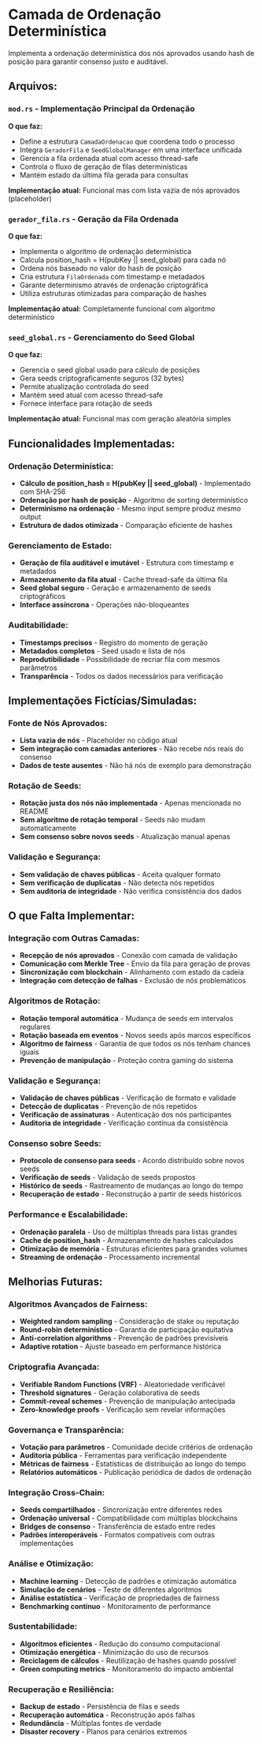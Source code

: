 # Camada de Ordenação Determinística

Implementa a ordenação determinística dos nós aprovados usando hash de posição para garantir consenso justo e auditável.

## Arquivos:

### `mod.rs` - Implementação Principal da Ordenação
**O que faz:**
- Define a estrutura `CamadaOrdenacao` que coordena todo o processo
- Integra `GeradorFila` e `SeedGlobalManager` em uma interface unificada
- Gerencia a fila ordenada atual com acesso thread-safe
- Controla o fluxo de geração de filas determinísticas
- Mantém estado da última fila gerada para consultas

**Implementação atual:** Funcional mas com lista vazia de nós aprovados (placeholder)

### `gerador_fila.rs` - Geração da Fila Ordenada
**O que faz:**
- Implementa o algoritmo de ordenação determinística
- Calcula position_hash = H(pubKey || seed_global) para cada nó
- Ordena nós baseado no valor do hash de posição
- Cria estrutura `FilaOrdenada` com timestamp e metadados
- Garante determinismo através de ordenação criptográfica
- Utiliza estruturas otimizadas para comparação de hashes

**Implementação atual:** Completamente funcional com algoritmo determinístico

### `seed_global.rs` - Gerenciamento do Seed Global
**O que faz:**
- Gerencia o seed global usado para cálculo de posições
- Gera seeds criptograficamente seguros (32 bytes)
- Permite atualização controlada do seed
- Mantém seed atual com acesso thread-safe
- Fornece interface para rotação de seeds

**Implementação atual:** Funcional mas com geração aleatória simples

## Funcionalidades Implementadas:

### Ordenação Determinística:
- **Cálculo de position_hash = H(pubKey || seed_global)** - Implementado com SHA-256
- **Ordenação por hash de posição** - Algoritmo de sorting determinístico
- **Determinismo na ordenação** - Mesmo input sempre produz mesmo output
- **Estrutura de dados otimizada** - Comparação eficiente de hashes

### Gerenciamento de Estado:
- **Geração de fila auditável e imutável** - Estrutura com timestamp e metadados
- **Armazenamento da fila atual** - Cache thread-safe da última fila
- **Seed global seguro** - Geração e armazenamento de seeds criptográficos
- **Interface assíncrona** - Operações não-bloqueantes

### Auditabilidade:
- **Timestamps precisos** - Registro do momento de geração
- **Metadados completos** - Seed usado e lista de nós
- **Reprodutibilidade** - Possibilidade de recriar fila com mesmos parâmetros
- **Transparência** - Todos os dados necessários para verificação

## Implementações Fictícias/Simuladas:

### Fonte de Nós Aprovados:
- **Lista vazia de nós** - Placeholder no código atual
- **Sem integração com camadas anteriores** - Não recebe nós reais do consenso
- **Dados de teste ausentes** - Não há nós de exemplo para demonstração

### Rotação de Seeds:
- **Rotação justa dos nós não implementada** - Apenas mencionada no README
- **Sem algoritmo de rotação temporal** - Seeds não mudam automaticamente
- **Sem consenso sobre novos seeds** - Atualização manual apenas

### Validação e Segurança:
- **Sem validação de chaves públicas** - Aceita qualquer formato
- **Sem verificação de duplicatas** - Não detecta nós repetidos
- **Sem auditoria de integridade** - Não verifica consistência dos dados

## O que Falta Implementar:

### Integração com Outras Camadas:
- **Recepção de nós aprovados** - Conexão com camada de validação
- **Comunicação com Merkle Tree** - Envio da fila para geração de provas
- **Sincronização com blockchain** - Alinhamento com estado da cadeia
- **Integração com detecção de falhas** - Exclusão de nós problemáticos

### Algoritmos de Rotação:
- **Rotação temporal automática** - Mudança de seeds em intervalos regulares
- **Rotação baseada em eventos** - Novos seeds após marcos específicos
- **Algoritmo de fairness** - Garantia de que todos os nós tenham chances iguais
- **Prevenção de manipulação** - Proteção contra gaming do sistema

### Validação e Segurança:
- **Validação de chaves públicas** - Verificação de formato e validade
- **Detecção de duplicatas** - Prevenção de nós repetidos
- **Verificação de assinaturas** - Autenticação dos nós participantes
- **Auditoria de integridade** - Verificação contínua da consistência

### Consenso sobre Seeds:
- **Protocolo de consenso para seeds** - Acordo distribuído sobre novos seeds
- **Verificação de seeds** - Validação de seeds propostos
- **Histórico de seeds** - Rastreamento de mudanças ao longo do tempo
- **Recuperação de estado** - Reconstrução a partir de seeds históricos

### Performance e Escalabilidade:
- **Ordenação paralela** - Uso de múltiplas threads para listas grandes
- **Cache de position_hash** - Armazenamento de hashes calculados
- **Otimização de memória** - Estruturas eficientes para grandes volumes
- **Streaming de ordenação** - Processamento incremental

## Melhorias Futuras:

### Algoritmos Avançados de Fairness:
- **Weighted random sampling** - Consideração de stake ou reputação
- **Round-robin determinístico** - Garantia de participação equitativa
- **Anti-correlation algorithms** - Prevenção de padrões previsíveis
- **Adaptive rotation** - Ajuste baseado em performance histórica

### Criptografia Avançada:
- **Verifiable Random Functions (VRF)** - Aleatoriedade verificável
- **Threshold signatures** - Geração colaborativa de seeds
- **Commit-reveal schemes** - Prevenção de manipulação antecipada
- **Zero-knowledge proofs** - Verificação sem revelar informações

### Governança e Transparência:
- **Votação para parâmetros** - Comunidade decide critérios de ordenação
- **Auditoria pública** - Ferramentas para verificação independente
- **Métricas de fairness** - Estatísticas de distribuição ao longo do tempo
- **Relatórios automáticos** - Publicação periódica de dados de ordenação

### Integração Cross-Chain:
- **Seeds compartilhados** - Sincronização entre diferentes redes
- **Ordenação universal** - Compatibilidade com múltiplas blockchains
- **Bridges de consenso** - Transferência de estado entre redes
- **Padrões interoperáveis** - Formatos compatíveis com outras implementações

### Análise e Otimização:
- **Machine learning** - Detecção de padrões e otimização automática
- **Simulação de cenários** - Teste de diferentes algoritmos
- **Análise estatística** - Verificação de propriedades de fairness
- **Benchmarking contínuo** - Monitoramento de performance

### Sustentabilidade:
- **Algoritmos eficientes** - Redução do consumo computacional
- **Otimização energética** - Minimização do uso de recursos
- **Reciclagem de cálculos** - Reutilização de hashes quando possível
- **Green computing metrics** - Monitoramento do impacto ambiental

### Recuperação e Resiliência:
- **Backup de estado** - Persistência de filas e seeds
- **Recuperação automática** - Reconstrução após falhas
- **Redundância** - Múltiplas fontes de verdade
- **Disaster recovery** - Planos para cenários extremos